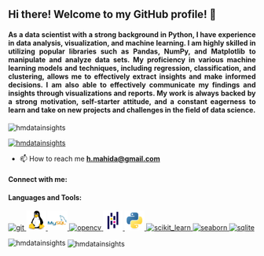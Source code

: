 <h2 align="justify">Hi there! Welcome to my GitHub profile! 👋</h2>
<h4 align="justify">As a data scientist with a strong background in Python, I have experience in data analysis, visualization, and machine learning. I am highly skilled in utilizing popular libraries such as Pandas, NumPy, and Matplotlib to manipulate and analyze data sets. My proficiency in various machine learning models and techniques, including regression, classification, and clustering, allows me to effectively extract insights and make informed decisions. I am also able to effectively communicate my findings and insights through visualizations and reports. My work is always backed by a strong motivation, self-starter attitude, and a constant eagerness to learn and take on new projects and challenges in the field of data science.</h4>

<p align="left"> <img src="https://komarev.com/ghpvc/?username=hmdatainsights&label=Profile%20views&color=0e75b6&style=flat" alt="hmdatainsights" /> </p>

<p align="left"> <a href="https://github.com/ryo-ma/github-profile-trophy"><img src="https://github-profile-trophy.vercel.app/?username=HMDataInsights" alt="hmdatainsights" /></a> </p>


- 📫 How to reach me **h.mahida@gmail.com**

<h4 align="left">Connect with me:</h4>
<p align="left">
</p>

<h4 align="left">Languages and Tools:</h4>
<p align="left"> <a href="https://git-scm.com/" target="_blank" rel="noreferrer"> <img src="https://www.vectorlogo.zone/logos/git-scm/git-scm-icon.svg" alt="git" width="40" height="40"/> </a> <a href="https://www.linux.org/" target="_blank" rel="noreferrer"> <img src="https://raw.githubusercontent.com/devicons/devicon/master/icons/linux/linux-original.svg" alt="linux" width="40" height="40"/> </a> <a href="https://www.mysql.com/" target="_blank" rel="noreferrer"> <img src="https://raw.githubusercontent.com/devicons/devicon/master/icons/mysql/mysql-original-wordmark.svg" alt="mysql" width="40" height="40"/> </a> <a href="https://opencv.org/" target="_blank" rel="noreferrer"> <img src="https://www.vectorlogo.zone/logos/opencv/opencv-icon.svg" alt="opencv" width="40" height="40"/> </a> <a href="https://pandas.pydata.org/" target="_blank" rel="noreferrer"> <img src="https://raw.githubusercontent.com/devicons/devicon/2ae2a900d2f041da66e950e4d48052658d850630/icons/pandas/pandas-original.svg" alt="pandas" width="40" height="40"/> </a> <a href="https://www.python.org" target="_blank" rel="noreferrer"> <img src="https://raw.githubusercontent.com/devicons/devicon/master/icons/python/python-original.svg" alt="python" width="40" height="40"/> </a> <a href="https://scikit-learn.org/" target="_blank" rel="noreferrer"> <img src="https://upload.wikimedia.org/wikipedia/commons/0/05/Scikit_learn_logo_small.svg" alt="scikit_learn" width="40" height="40"/> </a> <a href="https://seaborn.pydata.org/" target="_blank" rel="noreferrer"> <img src="https://seaborn.pydata.org/_images/logo-mark-lightbg.svg" alt="seaborn" width="40" height="40"/> </a> <a href="https://www.sqlite.org/" target="_blank" rel="noreferrer"> <img src="https://www.vectorlogo.zone/logos/sqlite/sqlite-icon.svg" alt="sqlite" width="40" height="40"/> </a> </p>

<p><img align="left" src="https://github-readme-stats.vercel.app/api/top-langs?username=hmdatainsights&show_icons=true&locale=en&layout=compact" alt="hmdatainsights" /></p>

<p>&nbsp;<img align="center" src="https://github-readme-stats.vercel.app/api?username=hmdatainsights&show_icons=true&locale=en" alt="hmdatainsights" /></p>
